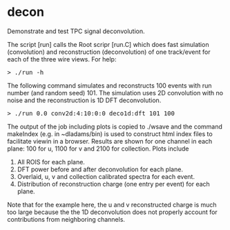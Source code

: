 # decon
Demonstrate and test TPC signal deconvolution.

The script [run] calls the Root scripr [run.C] which does fast simulation
(convolution) and reconstruction (deconvolution) of one track/event
for each of the three wire views. For help:
<pre>
> ./run -h
</pre>
The following command simulates and reconstructs 100 events with run number (and random seed) 101. The simulation uses 2D convolution with no noise and the reconstruction is 1D DFT deconvolution.
<pre>
> ./run 0.0 conv2d:4:10:0:0 deco1d:dft 101 100
</pre>
The output of the job including plots is copied to ./wsave and the command makeIndex (e.g. in ~dladams/bin) is used to construct html index files to facilitate viewin in a browser. Results are shown for one channel in each plane: 100 for u, 1100 for v and 2100 for collection. Plots include
1. All ROIS for each plane.
2. DFT power before and after deconvolution for each plane.
3. Overlaid, u, v and collection calibrated spectra for each event.
4. Distribution of reconstruction charge (one entry per event) for each plane.

Note that for the example here, the u and v reconstructed charge is much too large because the the 1D deconvolution does not properly account for contributions from neighboring channels.
